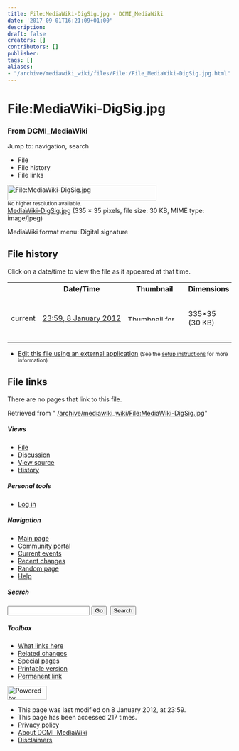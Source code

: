 ```yaml
---
title: File:MediaWiki-DigSig.jpg - DCMI_MediaWiki
date: '2017-09-01T16:21:09+01:00'
description: 
draft: false
creators: []
contributors: []
publisher: 
tags: []
aliases:
- "/archive/mediawiki_wiki/files/File:/File_MediaWiki-DigSig.jpg.html"
---
```


<a id="top"></a>
# File:MediaWiki-DigSig.jpg

### From DCMI\_MediaWiki

Jump to: navigation, search
<!-- start content -->
- File
- File history
- File links

 [<img alt="File:MediaWiki-DigSig.jpg" src="/images/c/c7/MediaWiki-DigSig.jpg" width="335" height="35">](/archive/mediawiki_wiki/files/MediaWiki-DigSig.jpg)  
<small>No higher resolution available.</small>  
 [MediaWiki-DigSig.jpg](/images/c/c7/MediaWiki-DigSig.jpg)‎ (335 × 35 pixels, file size: 30 KB, MIME type: image/jpeg)

MediaWiki format menu: Digital signature

<!-- 
NewPP limit report
Preprocessor node count: 1/1000000
Post-expand include size: 0/2097152 bytes
Template argument size: 0/2097152 bytes
Expensive parser function count: 0/100
-->
## File history

Click on a date/time to view the file as it appeared at that time.

<table class="wikitable filehistory">
  <tr>
    <td></td>
    <th>Date/Time</th>
    <th>Thumbnail</th>
    <th>Dimensions</th>
    <th>User</th>
    <th>Comment</th>
  </tr>
  <tr>
    <td>current</td>
    <td class="filehistory-selected" style="white-space: nowrap;"><a href="/archive/mediawiki_wiki/files/MediaWiki-DigSig.jpg">23:59, 8 January 2012</a></td>
    <td><a href="/images/c/c7/MediaWiki-DigSig.jpg"><img alt="Thumbnail for version as of 23:59, 8 January 2012" src="/images/c/c7/MediaWiki-DigSig.jpg" width="120" height="13"></a></td>
    <td>335×35 <span style="white-space: nowrap;">(30 KB)</span>
    </td>
    <td>
      <a href="/index.php?title=User:StuartSutton&amp;action=edit&amp;redlink=1" class="new mw-userlink" title="User:StuartSutton (page does not exist)">StuartSutton</a> <span style="white-space: nowrap;"> <span class="mw-usertoollinks">(<a href="/index.php?title=User_talk:StuartSutton&amp;action=edit&amp;redlink=1" class="new" title="User talk:StuartSutton (page does not exist)">Talk</a> | <a href="/index.php/Special:Contributions/StuartSutton" title="Special:Contributions/StuartSutton">contribs</a>)</span></span>
    </td>
    <td> <span class="comment">(MediaWiki format menu: Digital signature)</span>
    </td>
  </tr>
</table>

  

- [Edit this file using an external application](/index.php?title=File:MediaWiki-DigSig.jpg&action=edit&externaledit=true&mode=file "File:MediaWiki-DigSig.jpg") <small>(See the <a href="http://www.mediawiki.org/wiki/Manual:External_editors" class="external text" rel="nofollow">setup instructions</a> for more information)</small>

## File links

There are no pages that link to this file.

Retrieved from " [/archive/mediawiki_wiki/File:MediaWiki-DigSig.jpg](/archive/mediawiki_wiki/files/File:/File:MediaWiki-DigSig.jpg.html)"

<!-- end content -->

##### Views

- [File](/archive/mediawiki_wiki/files/File:/File:MediaWiki-DigSig.jpg.html "View the file page [c]")
- [Discussion](/index.php?title=File_talk:MediaWiki-DigSig.jpg&action=edit&redlink=1 "Discussion about the content page [t]")
- [View source](/index.php?title=File:MediaWiki-DigSig.jpg&action=edit "This page is protected.
You can view its source [e]")
- [History](/index.php?title=File:MediaWiki-DigSig.jpg&action=history "Past revisions of this page [h]")

##### Personal tools

- [Log in](/index.php?title=Special:UserLogin&returnto=File:MediaWiki-DigSig.jpg "You are encouraged to log in; however, it is not mandatory [o]")

<script type="text/javascript"> if (window.isMSIE55) fixalpha(); </script>

##### Navigation

- [Main page](/index.php/Main_Page "Visit the main page [z]")
- [Community portal](/index.php/DCMI_MediaWiki:Community_portal "About the project, what you can do, where to find things")
- [Current events](/index.php/DCMI_MediaWiki:Current_events "Find background information on current events")
- [Recent changes](/index.php/Special:RecentChanges "The list of recent changes in the wiki [r]")
- [Random page](/index.php/Special:Random "Load a random page [x]")
- [Help](/index.php/Help:Contents "The place to find out")

##### <label for="searchInput">Search</label>

<form action="/index.php" id="searchform">
				<input type="hidden" name="title" value="Special:Search">
				<input id="searchInput" title="Search DCMI_MediaWiki" accesskey="f" type="search" name="search">
				<input type="submit" name="go" class="searchButton" id="searchGoButton" value="Go" title="Go to a page with this exact name if exists"> 
				<input type="submit" name="fulltext" class="searchButton" id="mw-searchButton" value="Search" title="Search the pages for this text">
			</form>

##### Toolbox

- [What links here](/index.php/Special:WhatLinksHere/File:MediaWiki-DigSig.jpg "List of all wiki pages that link here [j]")
- [Related changes](/index.php/Special:RecentChangesLinked/File:MediaWiki-DigSig.jpg "Recent changes in pages linked from this page [k]")
- [Special pages](/index.php/Special:SpecialPages "List of all special pages [q]")
- [Printable version](/index.php?title=File:MediaWiki-DigSig.jpg&printable=yes "Printable version of this page [p]")
- [Permanent link](/index.php?title=File:MediaWiki-DigSig.jpg&oldid=2164 "Permanent link to this revision of the page")

<!-- end of the left (by default at least) column -->

 [<img src="/skins/common/images/poweredby_mediawiki_88x31.png" height="31" width="88" alt="Powered by MediaWiki">](http://www.mediawiki.org/)

- This page was last modified on 8 January 2012, at 23:59.
- This page has been accessed 217 times.
- [Privacy policy](/index.php/DCMI_MediaWiki:Privacy_policy "DCMI MediaWiki:Privacy policy")
- [About DCMI\_MediaWiki](/index.php/DCMI_MediaWiki:About "DCMI MediaWiki:About")
- [Disclaimers](/index.php/DCMI_MediaWiki:General_disclaimer "DCMI MediaWiki:General disclaimer")

<script>if (window.runOnloadHook) runOnloadHook();</script><!-- Served in 0.452 secs. -->
